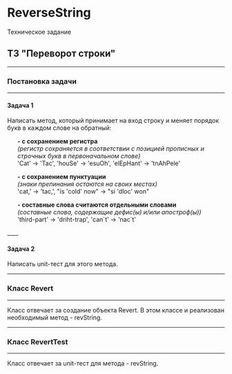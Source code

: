 # ReverseString

Техническое задание

## ТЗ "Переворот строки"
____
### Постановка задачи
____
<h4>Задача 1</h4>
<p>Написать метод, который принимает на вход строку и меняет порядок букв в каждом слове на обратный:</p>

  <ul><b> - с сохранением регистра </b><br>
        <i>(регистр сохраняется в соответствии с позицией прописных и строчных букв в первоначальном слове)</i><br>
        'Cat' -> 'Tac', 'houSe' -> 'esuOh', 'elEpHant' -> 'tnAhPele'
  </ul>
  <ul><b> - с сохранением пунктуации </b><br>
        <i>(знаки препинания остаются на своих местах)</i><br>
        'cat,' -> 'tac,', "is 'cold' now" -> "si 'dloc' won"
  </ul>
  <ul><b> - составные слова считаются отдельными словами </b><br>
        <i>(составные слова, содержащие дефис(ы) и/или апостроф(ы))</i><br>
        'third-part' -> 'driht-trap', 'can`t' -> 'nac`t'
  </ul>
____
<h4>Задача 2</h4>
Написать unit-тест для этого метода.

____
### Класс Revert
____
Класс отвечает за создание объекта Revert. В этом классе и реализован необходимый метод - revString.<br>

____
### Класс RevertTest
____
Класс отвечает за unit-тест для метода - revString.
